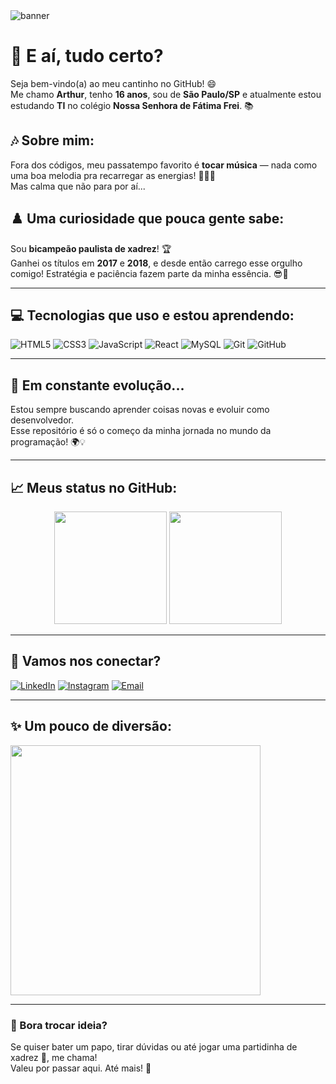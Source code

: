 <!-- Banner de boas-vindas -->
<img src="https://capsule-render.vercel.app/api?type=waving&color=0:00c3ff,100:0072ff&height=180&section=header&text=Bem-vindo(a)%20ao%20meu%20GitHub!&fontSize=30&fontColor=ffffff&animation=twinkling" alt="banner"/>

# 👋 E aí, tudo certo?

Seja bem-vindo(a) ao meu cantinho no GitHub! 😄  
Me chamo **Arthur**, tenho **16 anos**, sou de **São Paulo/SP** e atualmente estou estudando **TI** no colégio **Nossa Senhora de Fátima Frei**. 📚

## 🎶 Sobre mim:

Fora dos códigos, meu passatempo favorito é **tocar música** — nada como uma boa melodia pra recarregar as energias! 🎸🥁🎹  
Mas calma que não para por aí...

## ♟️ Uma curiosidade que pouca gente sabe:

Sou **bicampeão paulista de xadrez**! 🏆  
Ganhei os títulos em **2017** e **2018**, e desde então carrego esse orgulho comigo! Estratégia e paciência fazem parte da minha essência. 😎🧠

---

## 💻 Tecnologias que uso e estou aprendendo:

![HTML5](https://img.shields.io/badge/HTML5-E34F26?style=for-the-badge&logo=html5&logoColor=fff)
![CSS3](https://img.shields.io/badge/CSS3-1572B6?style=for-the-badge&logo=css3&logoColor=fff)
![JavaScript](https://img.shields.io/badge/JavaScript-F7DF1E?style=for-the-badge&logo=javascript&logoColor=000)
![React](https://img.shields.io/badge/React-20232A?style=for-the-badge&logo=react&logoColor=61DAFB)
![MySQL](https://img.shields.io/badge/MySQL-00758F?style=for-the-badge&logo=mysql&logoColor=fff)
![Git](https://img.shields.io/badge/Git-F05032?style=for-the-badge&logo=git&logoColor=fff)
![GitHub](https://img.shields.io/badge/GitHub-000?style=for-the-badge&logo=github&logoColor=fff)

---

## 🚀 Em constante evolução...

Estou sempre buscando aprender coisas novas e evoluir como desenvolvedor.  
Esse repositório é só o começo da minha jornada no mundo da programação! 🌍💡

---

## 📈 Meus status no GitHub:

<div align="center">
  <img height="180em" src="https://github-readme-stats.vercel.app/api?username=SeuUsuarioAqui&show_icons=true&theme=tokyonight&count_private=true" />
  <img height="180em" src="https://github-readme-stats.vercel.app/api/top-langs/?username=SeuUsuarioAqui&layout=compact&theme=tokyonight" />
</div>

---

## 📲 Vamos nos conectar?

[![LinkedIn](https://img.shields.io/badge/LinkedIn-0077B5?style=for-the-badge&logo=linkedin&logoColor=white)](https://www.linkedin.com/in/seuusuarioaqui)
[![Instagram](https://img.shields.io/badge/Instagram-E4405F?style=for-the-badge&logo=instagram&logoColor=white)](https://instagram.com/arthurheguedusch)
[![Email](https://img.shields.io/badge/Gmail-D14836?style=for-the-badge&logo=gmail&logoColor=white)](mailto:seuemail@gmail.com)

---

## ✨ Um pouco de diversão:

<img src="https://media.giphy.com/media/qgQUggAC3Pfv687qPC/giphy.gif" width="400"/>

---

### 🤝 Bora trocar ideia?

Se quiser bater um papo, tirar dúvidas ou até jogar uma partidinha de xadrez 👀, me chama!  
Valeu por passar aqui. Até mais! 👋
